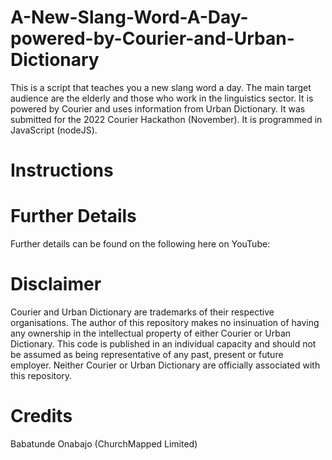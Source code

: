 # A-New-Slang-Word-A-Day-powered-by-Courier-and-Urban-Dictionary
This is a script that teaches you a new slang word a day. The main target audience are the elderly and those who work in the linguistics sector. It is powered by Courier and uses information from Urban Dictionary. It was submitted for the 2022 Courier Hackathon (November). It is programmed in JavaScript (nodeJS). 

# Instructions

# Further Details
Further details can be found on the following here on YouTube:

# Disclaimer
Courier and Urban Dictionary are trademarks of their respective organisations. The author of this repository makes no insinuation of having any ownership in the intellectual property of either Courier or Urban Dictionary. This code is published in an individual capacity and should not be assumed as being representative of any past, present or future employer. Neither Courier or Urban Dictionary are officially associated with this repository.

# Credits
Babatunde Onabajo (ChurchMapped Limited)
